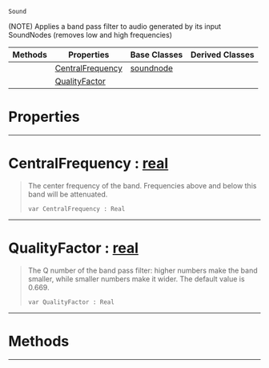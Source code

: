  `Sound`

(NOTE) Applies a band pass filter to audio generated by its input SoundNodes (removes low and high frequencies)

|Methods|Properties|Base Classes|Derived Classes|
|---|---|---|---|
| |[ CentralFrequency](https://github.com/dragonCASTjosh/PlasmaDocs/blob/master/code_reference/class_reference/bandpassnode.markdown#centralfrequency-plasma-en)|[soundnode](https://github.com/dragonCASTjosh/PlasmaDocs/blob/master/code_reference/class_reference/soundnode.markdown)| |
| |[ QualityFactor](https://github.com/dragonCASTjosh/PlasmaDocs/blob/master/code_reference/class_reference/bandpassnode.markdown#qualityfactor-plasma-engin)| | |


 #  Properties


---  
 #  CentralFrequency : [real](https://github.com/dragonCASTjosh/PlasmaDocs/blob/master/code_reference/lightning_base_types/real.markdown)

> The center frequency of the band. Frequencies above and below this band will be attenuated.
> ``` lang=cpp, name=Lightning
> var CentralFrequency : Real


---  
 #  QualityFactor : [real](https://github.com/dragonCASTjosh/PlasmaDocs/blob/master/code_reference/lightning_base_types/real.markdown)

> The Q number of the band pass filter: higher numbers make the band smaller, while smaller numbers make it wider. The default value is 0.669.
> ``` lang=cpp, name=Lightning
> var QualityFactor : Real


---  
 #  Methods


---  
 

 